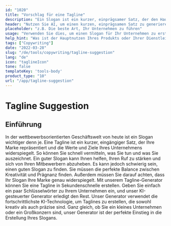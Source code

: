 ```yaml
---
id: "1020"
title: "Vorschlag für eine Tagline"
description: "Ein Slogan ist ein kurzer, einprägsamer Satz, der den Hauptnutzen eines Produkts oder einer Dienstleistung zusammenfasst. Er wird häufig in der Werbung und im Marketing verwendet und sollte in der Lage sein, die Essenz des Unternehmens in wenigen Worten zu erfassen."
header: "Nutzen Sie AI, um einen kurzen, einprägsamen Satz zu generieren, der den Hauptnutzen Ihres Produkts oder Ihrer Dienstleistung zusammenfasst."
placeholder: "z.B. Die beste Art, Ihr Unternehmen zu führen"
usage: "Verwenden Sie dies, um einen Slogan für Ihr Unternehmen zu erstellen."
help_hint: "Was ist der Hauptnutzen Ihres Produkts oder Ihrer Dienstleistung? Schreiben Sie es auf und wir machen daraus eine Tagline."
tags: ["Copywriting"]
date: "2022-03-28"
slug: "/de/tools/copywriting/tagline-suggestion"
lang: "de"
icon: "taglineIcon"
tone: false
templateKey: 'tools-body'
product_type: "10"
url: "/app/tagline-suggestion"
---
```


# Tagline Suggestion

## Einführung

In der wettbewerbsorientierten Geschäftswelt von heute ist ein Slogan wichtiger denn je. Eine Tagline ist ein kurzer, eingängiger Satz, der Ihre Marke repräsentiert und die Werte und Ziele Ihres Unternehmens widerspiegelt. So können Sie schnell vermitteln, was Sie tun und was Sie auszeichnet. Ein guter Slogan kann Ihnen helfen, Ihren Ruf zu stärken und sich von Ihren Mitbewerbern abzuheben. Es kann jedoch schwierig sein, einen guten Slogan zu finden. Sie müssen die perfekte Balance zwischen Kreativität und Prägnanz finden. Außerdem müssen Sie darauf achten, dass Ihr Slogan Ihre Marke genau widerspiegelt. Mit unserem Tagline-Generator können Sie eine Tagline in Sekundenschnelle erstellen. Geben Sie einfach ein paar Schlüsselwörter zu Ihrem Unternehmen ein, und unser KI-gesteuerter Generator erledigt den Rest. Unser Generator verwendet die fortschrittlichste KI-Technologie, um Taglines zu erstellen, die sowohl kreativ als auch präzise sind. Ganz gleich, ob Sie ein kleines Unternehmen oder ein Großkonzern sind, unser Generator ist der perfekte Einstieg in die Erstellung Ihres Slogans.
